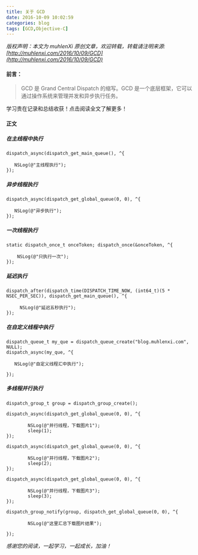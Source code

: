```yaml
---
title: 关于 GCD
date: 2016-10-09 10:02:59
categories: blog
tags: [GCD,Objective-C]
---
```


 *版权声明：本文为 muhlenXi 原创文章，欢迎转载，转载请注明来源: [http://muhlenxi.com/2016/10/09/GCD](http://muhlenxi.com/2016/10/09/GCD)*

#### 前言：

> GCD 是 Grand Central Dispatch 的缩写。GCD 是一个底层框架，它可以通过操作系统来管理并发和异步执行任务。

学习贵在记录和总结收获！点击阅读全文了解更多！　　

<!-- more -->

#### 正文

##### 在主线程中执行

```objc
dispatch_async(dispatch_get_main_queue(), ^{
   
   NSLog(@"主线程执行");
});
```

##### 异步线程执行

```objc
dispatch_async(dispatch_get_global_queue(0, 0), ^{
       
   NSLog(@"异步执行");
});
```

##### 一次线程执行

```objc
static dispatch_once_t onceToken; dispatch_once(&onceToken, ^{
        
    NSLog(@"只执行一次");
});
```

##### 延迟执行

```objc
dispatch_after(dispatch_time(DISPATCH_TIME_NOW, (int64_t)(5 * NSEC_PER_SEC)), dispatch_get_main_queue(), ^{
        
     NSLog(@"延迟五秒执行");
});
```

##### 在自定义线程中执行

```objc
dispatch_queue_t my_que = dispatch_queue_create("blog.muhlenxi.com", NULL);
dispatch_async(my_que, ^{
       
   NSLog(@"自定义线程汇中执行");
        
});
```
##### 多线程并行执行

```objc
dispatch_group_t group = dispatch_group_create();
    
dispatch_async(dispatch_get_global_queue(0, 0), ^{
        
        NSLog(@"并行线程，下载图片1");
        sleep(1);
});
    
dispatch_async(dispatch_get_global_queue(0, 0), ^{
        
        NSLog(@"并行线程，下载图片2");
        sleep(2);
});
    
dispatch_async(dispatch_get_global_queue(0, 0), ^{
        
        NSLog(@"并行线程，下载图片3");
        sleep(3);
});
    
dispatch_group_notify(group, dispatch_get_global_queue(0, 0), ^{
        
        NSLog(@"这里汇总下载图片结果");
        
});
```

*感谢您的阅读，一起学习，一起成长，加油！*